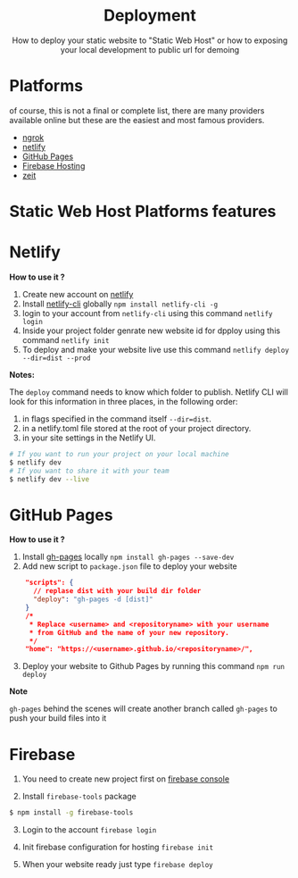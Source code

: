<h1 style="text-align: center;">Deployment</h1>
<p style="text-align: center;"> 
How to deploy your static website to "Static Web Host"
or how to exposing your local development to public url for demoing 
</p>

# Platforms

of course, this is not a final or complete list, there are many providers available online but these are the easiest and most famous
providers.

- [ngrok](https://dashboard.ngrok.com/)
- [netlify](https://www.netlify.com)
- [GitHub Pages](https://pages.github.com/)
- [Firebase Hosting](https://firebase.google.com/docs/hosting)
- [zeit](https://zeit.co/)

# Static Web Host Platforms features

# Netlify

**How to use it ?**

1. Create new account on [netlify](https://www.netlify.com)
2. Install [netlify-cli](https://www.netlify.com/products/dev/#how-it-works) globally `npm install netlify-cli -g`
3. login to your account from `netlify-cli` using this command `netlify login`
4. Inside your project folder genrate new website id for dpploy using this command `netlify init`
5. To deploy and make your website live use this command `netlify deploy --dir=dist --prod`

**Notes:**

The `deploy` command needs to know which folder to publish.
Netlify CLI will look for this information in three places, in
the following order:

1. in flags specified in the command itself `--dir=dist`.
2. in a netlify.toml file stored at the root of your project directory.
3. in your site settings in the Netlify UI.

```bash
# If you want to run your project on your local machine
$ netlify dev
# If you want to share it with your team
$ netlify dev --live
```

# GitHub Pages

**How to use it ?**

1.  Install [gh-pages](https://github.com/tschaub/gh-pages) locally `npm install gh-pages --save-dev`
2.  Add new script to `package.json` file to deploy your website

```json
    "scripts": {
      // replase dist with your build dir folder
      "deploy": "gh-pages -d [dist]"
    }
    /*
     * Replace <username> and <repositoryname> with your username
     * from GitHub and the name of your new repository.
     */
    "home": "https://<username>.github.io/<repositoryname>/",
```

3.  Deploy your website to Github Pages by running this command `npm run deploy`

**Note**

`gh-pages` behind the scenes will create another branch called `gh-pages` to push your build files into it

# Firebase

1. You need to create new project first on [firebase console](https://console.firebase.google.com/)

2. Install `firebase-tools` package

```bash
$ npm install -g firebase-tools
```

3. Login to the account `firebase login`

4. Init firebase configuration for hosting `firebase init`

5. When your website ready just type `firebase deploy` 


